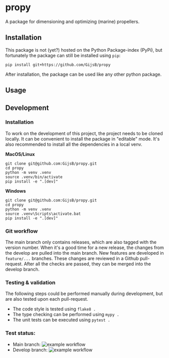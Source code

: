 # propy
A package for dimensioning and optimizing (marine) propellers.


## Installation
This package is not (yet?) hosted on the Python Package-index (PyPi), but fortunately the package can still be installed
using `pip`:

```commandline
pip install git+https://github.com/GijsB/propy
```

After installation, the package can be used like any other python package.


## Usage


## Development

### Installation
To work on the development of this project, the project needs to be cloned locally. It can be convenient to install the 
package in "editable" mode. It's also recommended to install all the dependencies in a local venv.

**MacOS/Linux**
```commandline
git clone git@github.com:GijsB/propy.git
cd propy
python -m venv .venv
source .venv/bin/activate
pip install -e ".[dev]"
```

**Windows**
```commandline
git clone git@github.com:GijsB/propy.git
cd propy
python -m venv .venv
source .venv\Scripts\activate.bat
pip install -e ".[dev]"
```


### Git workflow
The main branch only contains releases, which are also tagged with the version number. When it's a good time for a new 
release, the changes from the develop are pulled into the main branch. New features are developed in `feature/...` 
branches. These changes are reviewed in a Github pull-request. After all the checks are passed, they can be merged into 
the develop branch. 


### Testing & validation
The following steps could be performed manually during development, but are also tested upon each pull-request.
- The code style is tested using `flake8 .`
- The type checking can be performed using `mypy .`
- The unit tests can be executed using `pytest .`


### Test status:
- Main branch: ![example workflow](https://github.com/GijsB/propy/actions/workflows/tests.yml/badge.svg?branch=main)
- Develop branch: ![example workflow](https://github.com/GijsB/propy/actions/workflows/tests.yml/badge.svg?branch=develop)